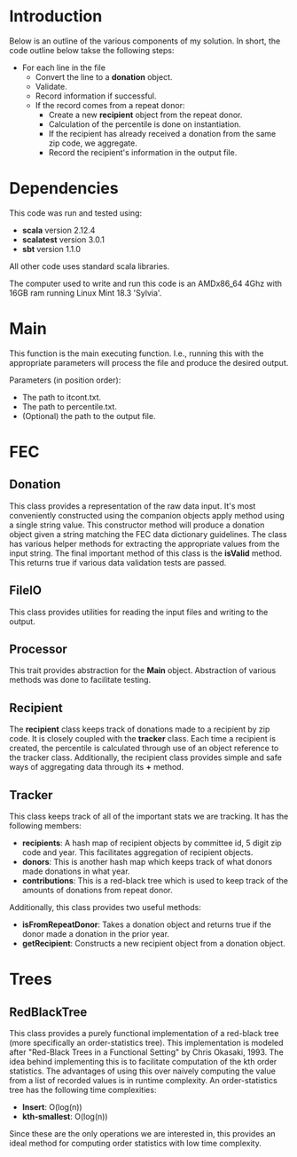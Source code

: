 # Introduction
Below is an outline of the various components of my solution. In short, the code outline below takse the following steps:
* For each line in the file
    * Convert the line to a **donation** object.
    * Validate.
    * Record information if successful.
    * If the record comes from a repeat donor:
        * Create a new **recipient** object from the repeat donor.
        * Calculation of the percentile is done on instantiation.
        * If the recipient has already received a donation from the same zip code, we aggregate.
        * Record the recipient's information in the output file.

# Dependencies
This code was run and tested using:
* **scala** version 2.12.4
* **scalatest** version 3.0.1
* **sbt** version 1.1.0

All other code uses standard scala libraries.

The computer used to write and run this code is an AMDx86_64 4Ghz with 16GB ram running Linux Mint 18.3 'Sylvia'.

# Main
This function is the main executing function. 
I.e., running this with the appropriate parameters will process the file and produce the desired output.

Parameters (in position order):
* The path to itcont.txt.
* The path to percentile.txt.
* (Optional) the path to the output file.

# FEC
## Donation
This class provides a representation of the raw data input.
It's most conveniently constructed using the companion objects apply method using a single string value.
This constructor method will produce a donation object given a string matching the FEC data dictionary guidelines.
The class has various helper methods for extracting the appropriate values from the input string.
The final important method of this class is the **isValid** method.
This returns true if various data validation tests are passed.


## FileIO
This class provides utilities for reading the input files and writing to the output.

## Processor
This trait provides abstraction for the **Main** object. Abstraction of various methods was done to facilitate testing. 

## Recipient
The **recipient** class keeps track of donations made to a recipient by zip code.
It is closely coupled with the **tracker** class.
Each time a recipient is created, the percentile is calculated through use of an object reference to the tracker class.
Additionally, the recipient class provides simple and safe ways of aggregating data through its **+** method.

## Tracker
This class keeps track of all of the important stats we are tracking.
It has the following members:
* **recipients**: A hash map of recipient objects by committee id, 5 digit zip code and year.
This facilitates aggregation of recipient objects.
* **donors**: This is another hash map which keeps track of what donors made donations in what year.
* **contributions**: This is a red-black tree which is used to keep track of the amounts of donations from repeat donor.

Additionally, this class provides two useful methods:
* **isFromRepeatDonor**: Takes a donation object and returns true if the donor made a donation in the prior year.
* **getRecipient**: Constructs a new recipient object from a donation object.

# Trees
## RedBlackTree
This class provides a purely functional implementation of a red-black tree (more specifically an order-statistics tree).
This implementation is modeled after "Red-Black Trees in a Functional Setting" by Chris Okasaki, 1993.
The idea behind implementing this is to facilitate computation of the kth order statistics. 
The advantages of using this over naively computing the value from a list of recorded values is in runtime complexity.
An order-statistics tree has the following time complexities:
* **Insert**: O(log(n))
* **kth-smallest**: O(log(n))

Since these are the only operations we are interested in, this provides an ideal method for computing order statistics with low time complexity.